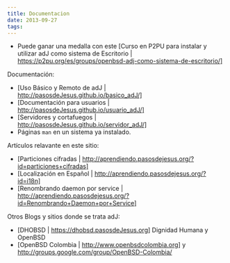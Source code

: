 ```yaml
---
title: Documentacion
date: 2013-09-27
tags:
---
```

* Puede ganar una medalla con este [Curso en P2PU para instalar y utilizar adJ como sistema de Escritorio | https://p2pu.org/es/groups/openbsd-adj-como-sistema-de-escritorio/]

Documentación:
* [Uso Básico y Remoto de adJ | http://pasosdeJesus.github.io/basico_adJ/]
* [Documentación para usuarios | http://pasosdeJesus.github.io/usuario_adJ/]
* [Servidores y cortafuegos | http://pasosdeJesus.github.io/servidor_adJ/]
* Páginas ```man``` en un sistema ya instalado.

Artículos relavante en este sitio:
* [Particiones cifradas  | http://aprendiendo.pasosdejesus.org/?id=particiones+cifradas]
* [Localización en Español  | http://aprendiendo.pasosdejesus.org/?id=i18n]
* [Renombrando daemon por service | http://aprendiendo.pasosdejesus.org/?id=Renombrando+Daemon+por+Service]

Otros Blogs y sitios donde se trata adJ:
* [DHOBSD | https://dhobsd.pasosdeJesus.org] Dignidad Humana y OpenBSD
* [OpenBSD Colombia | http://www.openbsdcolombia.org] y http://groups.google.com/group/OpenBSD-Colombia/
